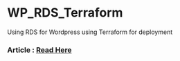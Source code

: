 # WP_RDS_Terraform
Using RDS for Wordpress using Terraform for deployment

### Article : [Read Here]() 